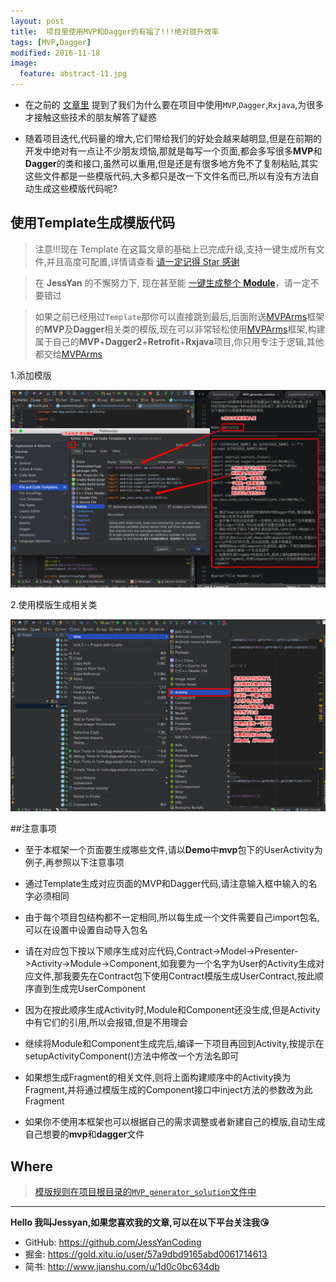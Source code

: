 ```yaml
---
layout: post
title:  项目里使用MVP和Dagger的有福了!!!绝对提升效率
tags: [MVP,Dagger]
modified: 2016-11-18
image:
  feature: abstract-11.jpg
---
```



* 在之前的 [文章里](https://www.jianshu.com/p/91c2bb8e6369) 提到了我们为什么要在项目中使用`MVP`,`Dagger`,`Rxjava`,为很多才接触这些技术的朋友解答了疑惑


* 随着项目迭代,代码量的增大,它们带给我们的好处会越来越明显,但是在前期的开发中绝对有一点让不少朋友烦恼,那就是每写一个页面,都会多写很多**MVP**和**Dagger**的类和接口,虽然可以重用,但是还是有很多地方免不了复制粘贴,其实这些文件都是一些模版代码,大多都只是改一下文件名而已,所以有没有方法自动生成这些模版代码呢?

## 使用Template生成模版代码

> 注意!!!现在 Template 在这篇文章的基础上已完成升级,支持一键生成所有文件,并且高度可配置,详情请查看 [请一定记得 Star 感谢](https://github.com/JessYanCoding/MVPArmsTemplate)

> 在 **JessYan** 的不懈努力下, 现在甚至能 [一键生成整个 **Module**](https://github.com/JessYanCoding/MVPArms-Module-Template)，请一定不要错过

> 如果之前已经用过`Template`那你可以直接跳到最后,后面附送[MVPArms](https://github.com/JessYanCoding/MVPArms/blob/master/MVPArms.md)框架的**MVP**及**Dagger**相关类的模版,现在可以非常轻松使用[MVPArms](https://github.com/JessYanCoding/MVPArms/blob/master/MVPArms.md)框架,构建属于自己的**MVP**+**Dagger2**+**Retrofit**+**Rxjava**项目,你只用专注于逻辑,其他都交给[MVPArms](https://github.com/JessYanCoding/MVPArms/blob/master/MVPArms.md)

1.添加模版

![](https://raw.githubusercontent.com/JessYanCoding/MVPArms/master/image/step_1.png)

2.使用模版生成相关类

![](https://raw.githubusercontent.com/JessYanCoding/MVPArms/master/image/step_2.png)


##注意事项
* 至于本框架一个页面要生成哪些文件,请以**Demo**中**mvp**包下的UserActivity为例子,再参照以下注意事项

* 通过Template生成对应页面的MVP和Dagger代码,请注意输入框中输入的名字必须相同

* 由于每个项目包结构都不一定相同,所以每生成一个文件需要自己import包名,可以在设置中设置自动导入包名

* 请在对应包下按以下顺序生成对应代码,Contract->Model->Presenter->Activity->Module->Component,如我要为一个名字为User的Activity生成对应文件,那我要先在Contract包下使用Contract模版生成UserContract,按此顺序直到生成完UserComponent

* 因为在按此顺序生成Activity时,Module和Component还没生成,但是Activity中有它们的引用,所以会报错,但是不用理会

* 继续将Module和Component生成完后,编译一下项目再回到Activity,按提示在setupActivityComponent()方法中修改一个方法名即可

* 如果想生成Fragment的相关文件,则将上面构建顺序中的Activity换为Fragment,并将通过模版生成的Component接口中inject方法的参数改为此Fragment

* 如果你不使用本框架也可以根据自己的需求调整或者新建自己的模版,自动生成自己想要的**mvp**和**dagger**文件

## Where

> [模版规则在项目根目录的`MVP_generator_solution`文件中](https://github.com/JessYanCoding/MVPArms/blob/master/MVP_generator_solution)

---
**Hello 我叫Jessyan,如果您喜欢我的文章,可以在以下平台关注我😘**
* GitHub:  <https://github.com/JessYanCoding>
* 掘金: <https://gold.xitu.io/user/57a9dbd9165abd0061714613>
* 简书: <http://www.jianshu.com/u/1d0c0bc634db>